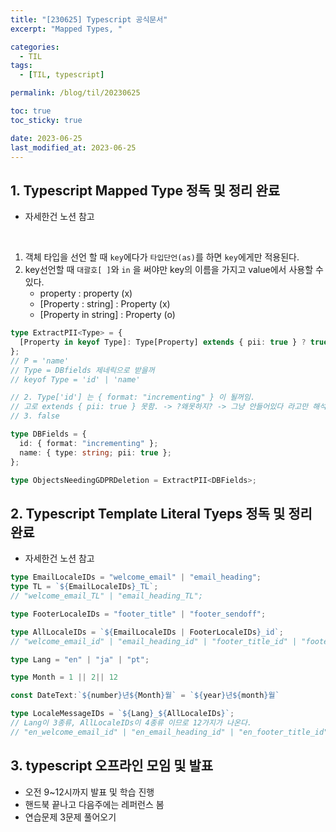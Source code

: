 ```yaml
---
title: "[230625] Typescript 공식문서"
excerpt: "Mapped Types, "

categories:
  - TIL
tags:
  - [TIL, typescript]

permalink: /blog/til/20230625

toc: true
toc_sticky: true

date: 2023-06-25
last_modified_at: 2023-06-25
---
```


## 1. Typescript Mapped Type 정독 및 정리 완료

- 자세한건 노션 참고

<br>

1. 객체 타입을 선언 할 때 `key`에다가 `타입단언(as)`를 하면 `key`에게만 적용된다.
2. key선언할 때 `대괄호[ ]`와 `in` 을 써야만 key의 이름을 가지고 value에서 사용할 수 있다.
   - property : property (x)
   - [Property : string] : Property (x)
   - [Property in string] : Property (o)

```typescript
type ExtractPII<Type> = {
  [Property in keyof Type]: Type[Property] extends { pii: true } ? true : false;
};
// P = 'name'
// Type = DBfields 제네릭으로 받을꺼
// keyof Type = 'id' | 'name'

// 2. Type['id'] 는 { format: "incrementing" } 이 될꺼임.
// 고로 extends { pii: true } 못함. -> ?왜못하지? -> 그냥 안들어있다 라고만 해석함...ㅠㅜ
// 3. false

type DBFields = {
  id: { format: "incrementing" };
  name: { type: string; pii: true };
};

type ObjectsNeedingGDPRDeletion = ExtractPII<DBFields>;
```

## 2. Typescript Template Literal Tyeps 정독 및 정리 완료

- 자세한건 노션 참고

```typescript
type EmailLocaleIDs = "welcome_email" | "email_heading";
type TL = `${EmailLocaleIDs}_TL`;
// "welcome_email_TL" | "email_heading_TL";

type FooterLocaleIDs = "footer_title" | "footer_sendoff";

type AllLocaleIDs = `${EmailLocaleIDs | FooterLocaleIDs}_id`;
// "welcome_email_id" | "email_heading_id" | "footer_title_id" | "footer_sendoff_id"

type Lang = "en" | "ja" | "pt";

type Month = 1 || 2|| 12

const DateText:`${number}년${Month}월` = `${year}년${month}월`

type LocaleMessageIDs = `${Lang}_${AllLocaleIDs}`;
// Lang이 3종류, AllLocaleIDs이 4종류 이므로 12가지가 나온다.
// "en_welcome_email_id" | "en_email_heading_id" | "en_footer_title_id" | "en_footer_sendoff_id" | "ja_welcome_email_id" | "ja_email_heading_id" | "ja_footer_title_id" | "ja_footer_sendoff_id" | "pt_welcome_email_id" | "pt_email_heading_id" | "pt_footer_title_id" | "pt_footer_sendoff_id"
```

## 3. typescript 오프라인 모임 및 발표

- 오전 9~12시까지 발표 및 학습 진행
- 핸드북 끝나고 다음주에는 레퍼런스 봄
- 연습문제 3문제 풀어오기
